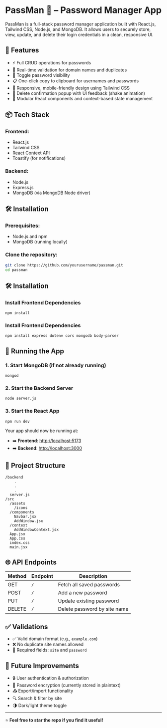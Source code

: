 # PassMan 🔐 – Password Manager App

PassMan is a full-stack password manager application built with React.js, Tailwind CSS, Node.js, and MongoDB. It allows users to securely store, view, update, and delete their login credentials in a clean, responsive UI.

## 🚀 Features

- ⚡ Full CRUD operations for passwords
- 🧠 Real-time validation for domain names and duplicates
- 👀 Toggle password visibility
- 📋 One-click copy to clipboard for usernames and passwords
- 📱 Responsive, mobile-friendly design using Tailwind CSS
- 🔐 Delete confirmation popup with UI feedback (shake animation)
- 🎯 Modular React components and context-based state management

## 📦 Tech Stack

### Frontend:
- React.js
- Tailwind CSS
- React Context API
- Toastify (for notifications)

### Backend:
- Node.js
- Express.js
- MongoDB (via MongoDB Node driver)

## 🛠️ Installation

### Prerequisites:
- Node.js and npm
- MongoDB (running locally)

### Clone the repository:
```bash
git clone https://github.com/yourusername/passman.git
cd passman
```
## 🛠️ Installation

### Install Frontend Dependencies

```
npm install
```
### Install Frontend Dependencies
```
npm install express dotenv cors mongodb body-parser
```
## 🧪 Running the App

### 1. Start MongoDB (if not already running)

```
mongod
```
### 2. Start the Backend Server

```
node server.js
```
### 3. Start the React App
```
npm run dev
```
Your app should now be running at:

- ➡️ **Frontend**: [http://localhost:5173](http://localhost:5173)
- ➡️ **Backend**: [http://localhost:3000](http://localhost:3000)


## 📁 Project Structure

```
/backend
    .
    .
    .
  server.js
/src
  /assets
    /icons
  /components
    Navbar.jsx
    AddWindow.jsx
  /context
    AddWindowContext.jsx
  App.jsx
  App.css
  index.css
  main.jsx
```

## 🌐 API Endpoints

| Method | Endpoint | Description                   |
|--------|----------|-------------------------------|
| GET    | `/`      | Fetch all saved passwords     |
| POST   | `/`      | Add a new password            |
| PUT    | `/`      | Update existing password      |
| DELETE | `/`      | Delete password by site name  |


## ✅ Validations

- ✅ Valid domain format (e.g., `example.com`)
- ❌ No duplicate site names allowed
- 📝 Required fields: `site` and `password`


## 🧹 Future Improvements

- 🔒 User authentication & authorization
- 🔐 Password encryption (currently stored in plaintext)
- 📤 Export/import functionality
- 🔍 Search & filter by site
- 🌗 Dark/light theme toggle

---

⭐ **Feel free to star the repo if you find it useful!**
